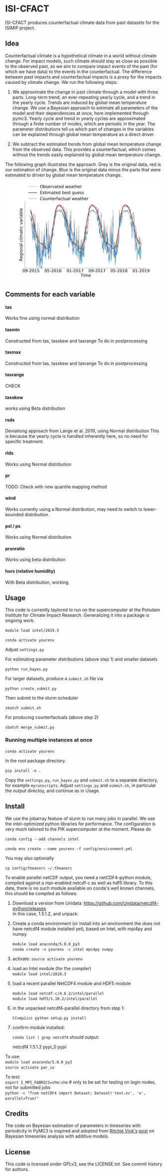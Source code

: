 # ISI-CFACT

ISI-CFACT produces counterfactual climate data from past datasets for the ISIMIP project.

## Idea
Counterfactual climate is a hypothetical climate in a world without climate change.
For impact models, such climate should stay as close as possible to the observed past,
as we aim to compare impact events of the past (for which we have data) to the events in the counterfactual. The difference between past impacts and counterfactual impacts is a proxy for the impacts caused by climate change. We run the following steps:

1. We approximate the change in past climate through a model with three parts. Long-term trend, an ever-repeating yearly cycle, and a trend in the yearly cycle. Trends are induced by global mean temperature change. We use a Bayesian approach to estimate all parameters of the model and their dependencies at once, here implemented through pymc3. Yearly cycle and trend in yearly cycles are approximated through a finite number of modes, which are periodic in the year. The parameter distributions tell us which part of changes in the variables can be explained through global mean temperature as a direct driver.

2. We subtract the estimated trends from global mean temperature change from the observed data. This provides a counterfactual, which comes without the trends easily explained by global mean temperature change.


The following graph illustrates the approach. Grey is the original data, red is our estimation of change. Blue is the original data minus the parts that were estimated to driven by global mean temperature change.

![Counterfactual example](image01.png)

## Comments for each variable

#### tas
Works fine using normal distribution

#### tasmin
Constructed from tas, tasskew and tasrange
To do in postprocessing

#### tasmax
Constructed from tas, tasskew and tasrange
To do in postprocessing

#### tasrange
CHECK

#### tasskew
works using Beta distribution

#### rsds
Deviationg approach from Lange et al. 2019, using Normal distribution
This is because the yearly cycle is handled inherently here, so no need for specific treatment.

#### rlds
Works using Normal distribution

#### pr
TODO:
Check with new quantile mapping method

#### wind
Works currently using a Normal distribution, may need to switch to lower-bounded distribution.

#### psl / ps
Works using Normal distribution

#### prsnratio
Works using beta distribution

#### hurs (relative humidity)
With Beta distribution, working

## Usage

This code is currently taylored to run on the supercomputer at the Potsdam Institute for Climate Impact Research. Generalizing it into a package is ongoing work.

`module load intel/2019.3`

`conda activate yourenv`

Adjust `settings.py`

For estimating parameter distributions (above step 1) and smaller datasets

`python run_bayes.py`

For larger datasets, produce a `submit.sh` file via

`python create_submit.py`

Then submit to the slurm scheduler

`sbatch submit.sh`

For producing counterfactuals (above step 2)

`sbatch merge_submit.py`

### Running multiple instances at once


`conda activate yourenv`

In the root package directory.

`pip install -e .`


Copy the `settings.py`, `run_bayes.py` and `submit.sh` to a separate directory,
for example `myrunscripts`. Adjust `settings.py` and `submit.sh`, in particular the output directoy, and continue as in Usage.

## Install

We use the jobarray feature of slurm to run many jobs in parallel. We use the intel-optimized python libraries for performance. The configuration is very much tailored to the PIK supercomputer at the moment. Please do

`conda config --add channels intel`

`conda env create --name yourenv -f config/environment.yml`

You may also optionally

`cp config/theanorc ~/.theanorc`

To enable parallel netCDF output, you need a netCDF4-python module, compiled against a mpi-enabled netcdf-c as well as hdf5 library. To this date, there is no such module available on conda's well known channels, this should be compiled as follows:

1. Download a version from Unidata: https://github.com/Unidata/netcdf4-python/releases <br />
  In this case, 1.5.1.2, and unpack.<br />

2. Create a conda environment (or install into an environment the does not have netcdf4 module installed yet), based on Intel, with mpi4py and numpy<br />

   `module load anaconda/5.0.0_py3` <br />
   `conda create -n yourenv -c intel mpi4py numpy`<br />

3. activate: `source activate yourenv`<br />

4. load an Intel module (for the compiler)<br />
   `module load intel/2018.3`

5. load a recent parallel NetCDF4 module and HDF5 module<br />

   `module load netcdf-c/4.6.2/intel/parallel`<br />
   `module load hdf5/1.10.2/intel/parallel`

6. in the unpacked netcdf4-parallel directory from step 1:<br />

   `CC=mpiicc python setup.py install`<br />

7. confirm module installed:<br />

   `conda list | grep netcdf4` should output:<br />

   netcdf4            1.5.1.2           pypi_0    pypi

To use:<br />
`module load anaconda/5.0.0_py3`<br />
`source activate par_io`<br />

To test:<br />
`export I_MPI_FABRICS=shm:shm` # only to be set for testing on login nodes, not for submitted jobs <br />
`python -c "from netCDF4 import Dataset; Dataset('test.nc', 'w', parallel=True)"`<br />

## Credits

The code on Bayesian estimation of parameters in timeseries with periodicity in PyMC3 is inspired and adopted from [Ritchie Vink's](https://www.ritchievink.com) [post](https://www.ritchievink.com/blog/2018/10/09/build-facebooks-prophet-in-pymc3-bayesian-time-series-analyis-with-generalized-additive-models/) on Bayesian timeseries analysis with additive models.

## License

This code is licensed under GPLv3, see the LICENSE.txt. See commit history for authors.

